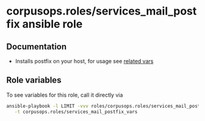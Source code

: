# corpusops.roles/services_mail_postfix ansible role
## Documentation

- Installs postfix on your host, for usage see [related vars](../services_mail_postfix_vars)

## Role variables
To see variables for this role, call it directly via
```bash
ansible-playbook -l LIMIT -vvv roles/corpusops.roles/services_mail_postfix/role.yml \
   -t corpusops.roles/services_mail_postfix_vars
```
